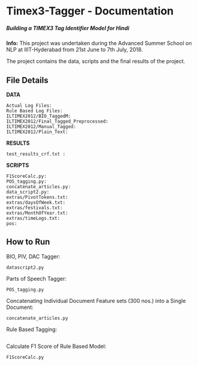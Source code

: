 # Timex3-Tagger - Documentation
##### Building a TIMEX3 Tag Identifier Model for Hindi

**Info:** This project was undertaken during the Advanced Summer School on NLP at IIIT-Hyderabad from 21st June to 7th July, 2018.

The project contains the data, scripts and the final results of the project.

## File Details 
**DATA** 
```
Actual Log Files: 
Rule Based Log Files: 
ILTIMEX2012/BIO_TaggedM: 
ILTIMEX2012/Final_Tagged_Preprocessed: 
ILTIMEX2012/Manual_Tagged:
ILTIMEX2012/Plain_Text:
```
**RESULTS**
```
test_results_crf.txt : 
```

**SCRIPTS** 
```
F1ScoreCalc.py: 
POS_tagging.py:
concatenate_articles.py:
data_script2.py:
extras/PivotTokens.txt:
extras/daysOfWeek.txt:
extras/festivals.txt:
extras/MonthOfYear.txt:
extras/timeLogs.txt:
pos:
```

## How to Run

BIO, PIV, DAC Tagger:
```
datascript2.py
```
Parts of Speech Tagger:
```
POS_tagging.py
```
Concatenating Individual Document Feature sets (300 nos.) into a Single Document: 
```
concatenate_articles.py
```
Rule Based Tagging:
```
```
Calculate F1 Score of Rule Based Model:
```
F1ScoreCalc.py
```

